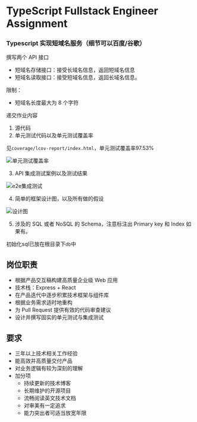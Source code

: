 # TypeScript Fullstack Engineer Assignment

### Typescript 实现短域名服务（细节可以百度/谷歌）

撰写两个 API 接口

- 短域名存储接口：接受长域名信息，返回短域名信息
- 短域名读取接口：接受短域名信息，返回长域名信息。

限制：

- 短域名长度最大为 8 个字符

递交作业内容

1. 源代码
2. 单元测试代码以及单元测试覆盖率
   
  见`coverage/lcov-report/index.html`，单元测试覆盖率97.53%
  
  ![单元测试覆盖率](/1639040127608.jpg)

3. API 集成测试案例以及测试结果

  ![e2e集成测试](/1639040609995.png)

4. 简单的框架设计图，以及所有做的假设
  
  ![设计图](/design.png)

5. 涉及的 SQL 或者 NoSQL 的 Schema，注意标注出 Primary key 和 Index 如果有。

  初始化sql已放在根目录下`db`中

## 岗位职责

- 根据产品交互稿构建高质量企业级 Web 应用
- 技术栈：Express + React
- 在产品迭代中逐步积累技术框架与组件库
- 根据业务需求适时地重构
- 为 Pull Request 提供有效的代码审查建议
- 设计并撰写固实的单元测试与集成测试

## 要求

- 三年以上技术相关工作经验
- 能高效并高质量交付产品
- 对业务逻辑有较为深刻的理解
- 加分项
  - 持续更新的技术博客
  - 长期维护的开源项目
  - 流畅阅读英文技术文档
  - 对审美有一定追求
  - 能力突出者可适当放宽年限
